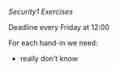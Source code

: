 *Security1 Exercises*

Deadline every Friday at 12:00

For each hand-in we need:
- really don't know
